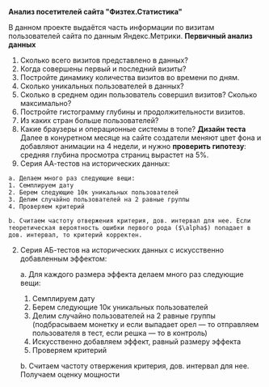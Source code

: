 **Анализ посетителей сайта "Физтех.Статистика"**

В данном проекте выдаётся часть информации по визитам пользователей сайта по данным Яндекс.Метрики.
**Первичный анализ данных**
  1. Сколько всего визитов представлено в данных?
  2. Когда совершены первый и последний визиты?
  3. Постройте динамику количества визитов во времени по дням.
  4. Сколько уникальных пользователей в данных?
  5. Сколько в среднем один пользователь совершил визитов? Сколько максимально?
  6. Постройте гистограмму глубины и продолжительности визитов.
  7. Из каких стран больше пользователей?
  8. Какие браузеры и операционные системы в топе?
**Дизайн теста**
Далее в конуретном месяце на сайте создатели меняют цвет фона и добавляют анимации на 4 недели, и нужно **проверить гипотезу**: средняя глубина просмотра страниц вырастет на 5%.
  1. Серия АА-тестов на исторических данных:

    a. Делаем много раз следующие вещи:
    1. Семплируем дату
    2. Берем следующие 10к уникальных пользователей
    3. Делим случайно пользователей на 2 равные группы
    4. Проверяем критерий
    
    b. Считаем частоту отвержения критерия, дов. интервал для нее. Если теоретическая вероятность ошибки первого рода ($\alpha$) попадает в дов. интервал, то критерий корректен.
    
2. Серия АБ-тестов на исторических данных с искусственно добавленным эффектом:

    a. Для каждого размера эффекта делаем много раз следующие вещи:
    1. Семплируем дату
    2. Берем следующие 10к уникальных пользователей
    3. Делим случайно пользователей на 2 равные группы (подбрасываем монетку и если выпадает орел — то отправляем пользователя в тест, если решка — то в контроль)
    4. Искусственно добавляем эффект, равный размеру эффекта
    5. Проверяем критерий
    
    b. Считаем частоту отвержения критерия, дов. интервал для нее. Получаем оценку мощности
